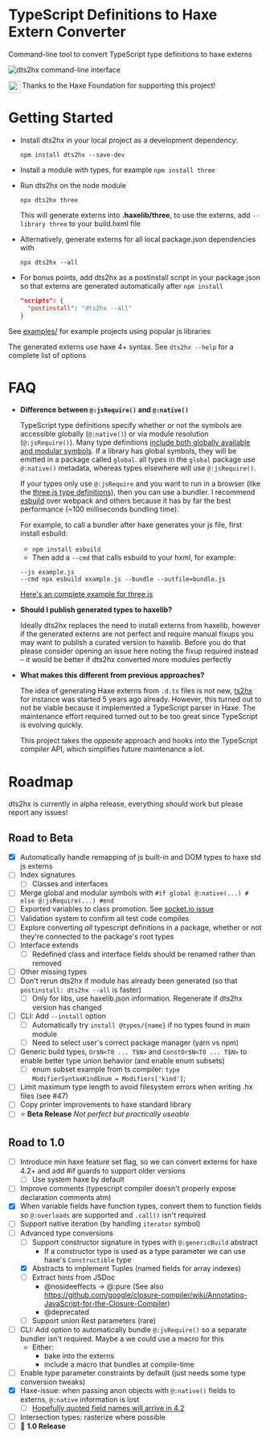 # TypeScript Definitions to Haxe Extern Converter

Command-line tool to convert TypeScript type definitions to haxe externs

<img alt="dts2hx command-line interface" src="https://user-images.githubusercontent.com/3742992/80704644-db9a9280-8adc-11ea-8de2-38ff818b22de.png">

<img src="https://user-images.githubusercontent.com/3742992/71644204-854b4d80-2cbc-11ea-85f9-93c63df51fe3.png" height="24" align="left"> Thanks to the Haxe Foundation for supporting this project!

# Getting Started
- Install dts2hx in your local project as a development dependency:

    `npm install dts2hx --save-dev`

- Install a module with types, for example `npm install three` 

- Run dts2hx on the node module

    `npx dts2hx three`

    This will generate externs into **.haxelib/three**, to use the externs, add `--library three` to your build.hxml file

- Alternatively, generate externs for all local package.json dependencies with

    `npx dts2hx --all`

- For bonus points, add dts2hx as a postinstall script in your package.json so that externs are generated automatically after `npm install`
    ```json
    "scripts": {
      "postinstall": "dts2hx --all"
    }
    ```

See [examples/](examples/) for example projects using popular js libraries

The generated externs use haxe 4+ syntax. See `dts2hx --help` for a complete list of options

# FAQ

- **Difference between `@:jsRequire()` and `@:native()`**

    TypeScript type definitions specify whether or not the symbols are accessible globally (`@:native()`) or via module resolution (`@:jsRequire()`). Many type definitions [include both globally available and modular symbols](https://github.com/haxiomic/dts2hx/blob/master/examples/pixi.js/Main.hx#L2). If a library has global symbols, they will be emitted in a package called `global`. all types in the `global` package use `@:native()` metadata, whereas types elsewhere will use `@:jsRequire()`.

    If your types only use `@:jsRequire` and you want to run in a browser (like the [three.js type definitions](https://github.com/haxiomic/dts2hx/tree/alpha-0.9.0/examples/three)), then you can use a bundler. I recommend [esbuild](https://github.com/evanw/esbuild) over webpack and others because it has by far the best performance (~100 milliseconds bundling time).

    For example, to call a bundler after haxe generates your js file, first install esbuild:
    - `npm install esbuild`
    - Then add a `--cmd` that calls esbuild to your hxml, for example:
    ```hxml
    --js example.js
    --cmd npx esbuild example.js --bundle --outfile=bundle.js
    ```
    
    [Here's an complete example for three.js](https://github.com/haxiomic/dts2hx/blob/cb48748bbc8cc8f34a6768cee41acf13612a70a6/examples/three/build.hxml#L10)

- **Should I publish generated types to haxelib?**

    Ideally dts2hx replaces the need to install externs from haxelib, however if the generated externs are not perfect and require manual fixups you may want to publish a curated version to haxelib. Before you do that please consider opening an issue here noting the fixup required instead – it would be better if dts2hx converted more modules perfectly

- **What makes this different from previous approaches?**

   The idea of generating Haxe externs from `.d.ts` files is not new, [ts2hx](https://github.com/Simn/ts2hx) for instance was started 5 years ago already. However, this turned out to not be viable because it implemented a TypeScript parser in Haxe. The maintenance effort required turned out to be too great since TypeScript is evolving quickly.

   This project takes the _opposite_ approach and hooks into the TypeScript compiler API, which simplifies future maintenance a lot.

# Roadmap

dts2hx is currently in alpha release, everything _should_ work but please report any issues!

## Road to Beta
- [x] Automatically handle remapping of js built-in and DOM types to haxe std js externs
- [ ] Index signatures
    - [ ] Classes and interfaces
- [ ] Merge global and modular symbols with `#if global @:native(...) # else @:jsRequire(...) #end`
- [ ] Exported variables to class promotion. See [socket.io issue](https://github.com/haxiomic/dts2hx/issues/46)
- [ ] Validation system to confirm all test code compiles
- [ ] Explore converting _all_ typescript definitions in a package, whether or not they're connected to the package's root types
- [ ] Interface extends
    - [ ] Redefined class and interface fields should be renamed rather than removed
- [ ] Other missing types
- [ ] Don't rerun dts2hx if module has already been generated (so that `postinstall: dts2hx --all` is faster)
    - [ ] Only for libs, use haxelib.json information. Regenerate if dts2hx version has changed
- [ ] CLI: Add `--install` option
    - [ ] Automatically try `install @types/{name}` if no types found in main module
    - [ ] Need to select user's correct package manager (yarn vs npm)
- [ ] Generic build types, `Or$N<T0 ... T$N>` and `ConstOr$N<T0 ... T$N>` to enable better type union behavior (and enable enum subsets)
    - [ ] enum subset example from ts compiler: `type ModifierSyntaxKindEnum = Modifiers['kind']`;
- [ ] Limit maximum type length to avoid filesystem errors when writing .hx files (see #47)
- [ ] Copy printer improvements to haxe standard library
- [ ] :star: **Beta Release** *Not perfect but practically useable*

## Road to 1.0
- [ ] Introduce min haxe feature set flag, so we can convert externs for haxe 4.2+ and add #if guards to support older versions
    - [ ] Use system haxe by default
- [ ] Improve comments (typescript compiler doesn't properly expose declaration comments atm)
- [x] When variable fields have function types, convert them to function fields so `@:overloads` are supported and `.call()` isn't required
- [ ] Support native iteration (by handling `iterator` symbol)
- [ ] Advanced type conversions
    - [ ] Support constructor signature in types with `@:genericBuild` abstract
        - If a constructor type is used as a type parameter we can use haxe's `Constructible` type
    - [x] Abstracts to implement Tuples (named fields for array indexes)
    - [ ] Extract hints from JSDoc
        - @nosideeffects -> @:pure (See also https://github.com/google/closure-compiler/wiki/Annotating-JavaScript-for-the-Closure-Compiler)
        - @deprecated
    - [ ] Support union Rest parameters (rare)
- [ ] CLI: Add option to automatically bundle `@:jsRequire()` so a separate bundler isn't required. Maybe a we could use a macro for this
    - Either:
        - bake into the externs
        - include a macro that bundles at compile-time
- [ ] Enable type parameter constraints by default (just needs some type conversion tweaks)
- [x] Haxe-issue: when passing anon objects with `@:native()` fields to externs, `@:native` information is lost
    - [ ] [Hopefully quoted field names will arrive in 4.2](https://github.com/HaxeFoundation/haxe/pull/9433)
- [ ] Intersection types: rasterize where possible
- [ ] :star2: **1.0 Release**
